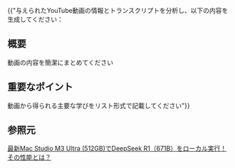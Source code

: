   {{"与えられたYouTube動画の情報とトランスクリプトを分析し、以下の内容を生成してください：

  ## 概要
  動画の内容を簡潔にまとめてください

  ## 重要なポイント
  動画から得られる主要な学びをリスト形式で記載してください"}}

 ## 参照元
[最新Mac Studio M3 Ultra (512GB)でDeepSeek R1（671B）をローカル実行！その性能とは？](https://www.youtube.com/embed/HG_24EFF-Uw)